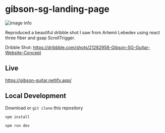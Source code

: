 # gibson-sg-landing-page
![image info](https://media.giphy.com/media/xKWCOIvqiZeBduvy16/giphy-downsized.gif)

Reproduced a beautiful dribble shot I saw from Artemii Lebedev using react three fiber and gsap ScrollTrigger.

Dribble Shot:
https://dribbble.com/shots/21282958-Gibson-SG-Guitar-Website-Concept

## Live
https://gibson-guitar.netlify.app/

## Local Development
Download or `git clone` this repository

`npm install`

`npm run dev`
